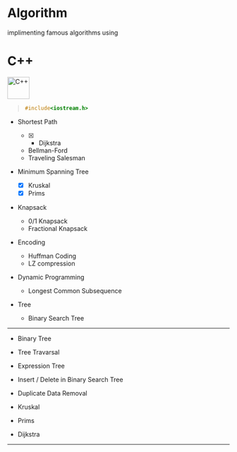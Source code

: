 # Algorithm

implimenting famous algorithms using 

# C++

<div align="left">
<img src="https://cdn.jsdelivr.net/gh/devicons/devicon@latest/icons/cplusplus/cplusplus-original.svg" height="50px" alt="C++" />
          
</div>



> ``` c++
> #include<iostream.h>
> ```


- Shortest Path
   - [x] - Dijkstra
  - Bellman-Ford
  - Traveling Salesman

- Minimum Spanning Tree
  - [x] Kruskal
  - [x] Prims

- Knapsack
  - 0/1 Knapsack
  - Fractional Knapsack

- Encoding 
  - Huffman Coding
  - LZ compression 

- Dynamic Programming
  - Longest Common Subsequence



- Tree
  - Binary Search Tree







___
- Binary Tree
- Tree Travarsal
- Expression Tree
- Insert / Delete in Binary Search Tree
- Duplicate Data Removal 
- Kruskal 
- Prims 
- Dijkstra
___

